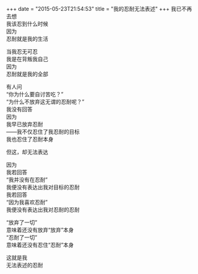 +++
date = "2015-05-23T21:54:53"
title = "我的忍耐无法表述"
+++
我已不再去想  
我该忍到什么时候  
因为  
忍耐就是我的生活  
  
当我忍无可忍  
我是在背叛我自己  
因为  
忍耐就是我的全部  
  
有人问  
“你为什么要自讨苦吃？”  
“为什么不放弃这无谓的忍耐呢？”  
我没有回答  
因为  
我早已放弃忍耐  
——我不仅忍住了我忍耐的目标  
我也忍住了忍耐本身  
  
但这，却无法表达  
  
因为  
我若回答  
“我并没有在忍耐”  
我便没有表达出我对目标的忍耐  
我若回答  
“因为我喜欢忍耐”  
我便没有表达出我对忍耐的忍耐  
  
“放弃了一切”  
意味着还没有放弃“放弃”本身  
“忍耐了一切”  
意味着还没有忍住“忍耐”本身  
  
这就是我  
无法表述的忍耐  